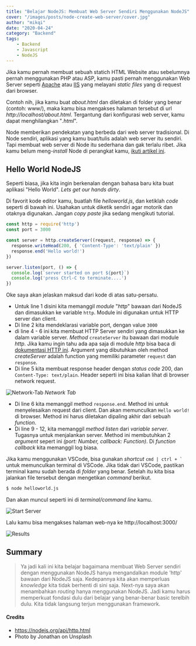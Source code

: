 ```yaml
---
title: "Belajar NodeJS: Membuat Web Server Sendiri Menggunakan NodeJS"
cover: "/images/posts/node-create-web-server/cover.jpg"
author: "mikqi"
date: "2020-04-24"
category: "Backend"
tags:
    - Backend
    - Javascript
    - NodeJS
---
```


Jika kamu pernah membuat sebuah statich HTML Website atau sebelumnya pernah menggunakan PHP atau ASP, kamu pasti pernah menggunakan Web Server seperti [Apache](https://httpd.apache.org/) atau [IIS](https://www.iis.net/) yang melayani *static files* yang di request dari browser.

Contoh nih, jika kamu buat *about.html* dan diletakan di folder yang benar (contoh: www/), maka kamu bisa mengakses halaman tersebut di url *http://localhost/about.html*. Tergantung dari konfigurasi web server, kamu dapat menghilangkan "*.html*".

Node memberikan pendekatan yang berbeda dari web server tradisional. Di Node sendiri, aplikasi yang kamu buat/tulis adalah web server itu sendiri. Tapi membuat web server di Node itu sederhana dan gak terlalu ribet. Jika kamu belum meng-*install* Node di perangkat kamu, [ikuti artikel ini](/cara-install-node-js).

## Hello World NodeJS

Seperti biasa, jika kita ingin berkenalan dengan bahasa baru kita buat aplikasi "Hello World". *Lets get our hands dirty*.

Di favorit kode editor kamu, buatlah file *helloworld.js*, dan ketiklah *code* seperti di bawah ini. Usahakan untuk diketik sendiri agar motorik dan otaknya digunakan. Jangan *copy paste* jika sedang mengikuti tutorial.

<div class="line-number"></div>

```js
const http = require('http')
const port = 3000

const server = http.createServer((request, response) => {
  response.writeHead(200, { 'Content-Type': 'text/plain' })
  response.end('Hello world!')
})

server.listen(port, () => {
  console.log(`server started on port ${port}`)
  console.log('press Ctrl-C to terminate....')
})
```

Oke saya akan jelaskan maksud dari kode di atas satu-persatu.

- Untuk line 1 disini kita memanggil *module* "*http*" bawaan dari NodeJS dan dimasukkan ke variable `http`. Module ini digunakan untuk HTTP server dan client.
- Di line 2 kita mendeklarasi variable port, dengan value `3000`
- di line 4 - 6 ini kita membuat HTTP Server sendiri yang dimasukkan ke dalam variable server. *Method* `createServer` itu bawaan dari module *http*. Jika kamu ingin tahu ada apa saja di module *http* bisa baca di [dokumentasi HTTP ini](https://nodejs.org/api/http.html). Argument yang dibutuhkan oleh method *createServer* adalah function yang memiliki parameter `request` dan `response`.
- Di line 5 kita membuat response header dengan *status code* 200, dan `Content-Type: text/plain`. Header seperti ini bisa kalian lihat di browser network request.

![Network-Tab](/images/posts/node-create-web-server/network-tab.png)
*Network Tab*

- Di line 6 kita memanggil method `response.end`. Method ini untuk menyelesaikan request dari client. Dan akan memunculkan `Hello world!` di browser. Method ini harus diletakan dipaling akhir dari sebuah *function*.
- Di line 9 - 12, kita memanggil *method listen* dari *variable server*. Tugasnya untuk menjalankan server. Method ini membutuhkan 2 *argument* sepert ini *(port: Number, callback: Function)*. Di *function callback* kita memanggil log biasa.

Jika kamu menggunakan VSCode, bisa gunakan *shortcut* ``cmd | ctrl + ` `` untuk memunculkan terminal di VSCode. Jika tidak dari VSCode, pastikan terminal kamu sudah berada di *folder* yang benar. Setelah itu kita bisa jalankan file tersebut dengan mengetikan *command* berikut.

```bash
$ node helloworld.js
```

Dan akan muncul seperti ini di *terminal/command line* kamu.

![Start Server](/images/posts/node-create-web-server/start-server.png)

Lalu kamu bisa mengakses halaman web-nya ke http://localhost:3000/

![Results](/images/posts/node-create-web-server/result.png)

## Summary

> Ya jadi kali ini kita belajar bagaimana membuat Web Server sendiri dengan menggunakan NodeJS hanya mengandalkan module 'http' bawaan dari NodeJS saja. Kedepannya kita akan memperluas *knowledge* kita tidak berhenti di sini saja. Next-nya saya akan menambahkan *routing* hanya menggunakan NodeJS. Jadi kamu harus memperkuat fondasi dulu dari belajar yang benar-benar basic terelbih dulu. Kita tidak langsung terjun menggunakan framework.

#### Credits

- https://nodejs.org/api/http.html
- Photo by Jonathan on Unsplash
